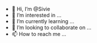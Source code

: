 - 👋 Hi, I’m @Sivie
- 👀 I’m interested in ...
- 🌱 I’m currently learning ...
- 💞️ I’m looking to collaborate on ...
- 📫 How to reach me ...

<!---
Sivie/Sivie is a ✨ special ✨ repository because its `README.md` (this file) appears on your GitHub profile.
You can click the Preview link to take a look at your changes.
--->
